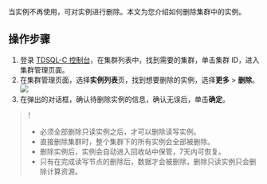 
当实例不再使用，可对实例进行删除。本文为您介绍如何删除集群中的实例。

## 操作步骤
1. 登录 [TDSQL-C 控制台](https://console.cloud.tencent.com/cynosdb?dbType=POSTGRESQL)，在集群列表中，找到需要的集群，单击集群 ID，进入集群管理页面。
2. 在集群管理页面，选择**实例列表**页，找到想要删除的实例，选择**更多** > **删除**。
![](https://main.qcloudimg.com/raw/68739b5abcae6c92625cf86f4bcaaa4f.png)
3. 在弹出的对话框，确认待删除实例的信息，确认无误后，单击**确定**。
>! 
>- 必须全部删除只读实例之后，才可以删除读写实例。
>- 直接删除集群时，整个集群下的所有实例会全部被删除。
>- 删除实例后，实例会自动进入回收站中保管，7天内可恢复。
>- 只有在完成读写节点的删除后，数据才会被删除，删除只读实例只会删除计算资源。

